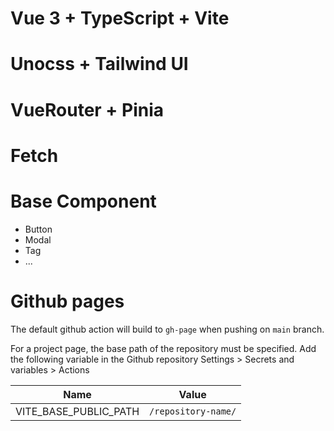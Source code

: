 # Vue 3 + TypeScript + Vite

# Unocss + Tailwind UI

# VueRouter + Pinia

# Fetch

# Base Component

- Button
- Modal
- Tag
- ...

# Github pages

The default github action will build to `gh-page` when pushing on `main` branch.

For a project page, the base path of the repository must be specified. Add the following variable in the Github repository Settings > Secrets and variables > Actions

| Name                        | Value                    |
| --------------------------- | ------------------------ |
| VITE_BASE_PUBLIC_PATH       | `/repository-name/`      |

